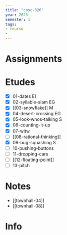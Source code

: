 ```yaml
---
title: "cosc-326"
year: 2023
semester: 1
tags: 
- course
- 
---
```

# Assignments

# Etudes
- [x] 01-dates EI
- [x] 02-syllable-slam EG
- [x] [[03-snowflake]] M
- [x] 04-desert-crossing EG
- [x] 05-look-whos-talking	S
- [x] 06-counting-it-up
- [x] 07-witw
- [ ] [[08-rational-thinking]]
- [x] 09-bug-squashing S
- [ ] 10-pushing-buttons
- [ ] 11-dropping-cars
- [ ] [[12-floating-point]]
- [ ] 13-pitch

# Notes
- [[townhall-04]]
- [[townhall-08]]

# Info

